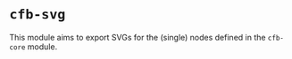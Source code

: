# `cfb-svg`

This module aims to export SVGs for the (single) nodes defined in the `cfb-core` module.
